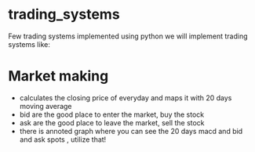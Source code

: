 # trading_systems

Few trading systems implemented using python
we will implement trading systems like:
# Market making 

- calculates the closing price of everyday and maps it with 20 days moving average
- bid are the good place to enter the market, buy the stock
- ask are the good place to leave the market, sell the stock
- there is annoted graph where you can see the 20 days macd and bid and ask spots , utilize that!
